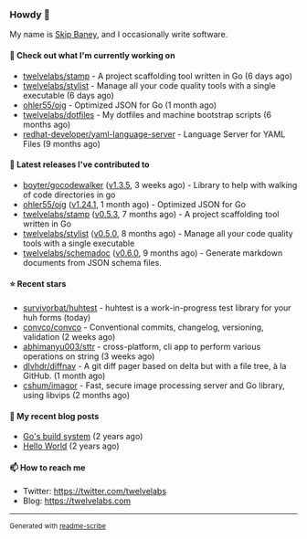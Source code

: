 ### Howdy 👋

My name is [Skip Baney](https://twelvelabs.com), and I occasionally write software.

#### 👷 Check out what I'm currently working on

- [twelvelabs/stamp](https://github.com/twelvelabs/stamp) - A project scaffolding tool written in Go (6 days ago)
- [twelvelabs/stylist](https://github.com/twelvelabs/stylist) - Manage all your code quality tools with a single executable (6 days ago)
- [ohler55/ojg](https://github.com/ohler55/ojg) - Optimized JSON for Go (1 month ago)
- [twelvelabs/dotfiles](https://github.com/twelvelabs/dotfiles) - My dotfiles and machine bootstrap scripts  (6 months ago)
- [redhat-developer/yaml-language-server](https://github.com/redhat-developer/yaml-language-server) - Language Server for YAML Files (9 months ago)

#### 🔭 Latest releases I've contributed to

- [boyter/gocodewalker](https://github.com/boyter/gocodewalker) ([v1.3.5](https://github.com/boyter/gocodewalker/releases/tag/v1.3.5), 3 weeks ago) - Library to help with walking of code directories in go
- [ohler55/ojg](https://github.com/ohler55/ojg) ([v1.24.1](https://github.com/ohler55/ojg/releases/tag/v1.24.1), 1 month ago) - Optimized JSON for Go
- [twelvelabs/stamp](https://github.com/twelvelabs/stamp) ([v0.5.3](https://github.com/twelvelabs/stamp/releases/tag/v0.5.3), 7 months ago) - A project scaffolding tool written in Go
- [twelvelabs/stylist](https://github.com/twelvelabs/stylist) ([v0.5.0](https://github.com/twelvelabs/stylist/releases/tag/v0.5.0), 8 months ago) - Manage all your code quality tools with a single executable
- [twelvelabs/schemadoc](https://github.com/twelvelabs/schemadoc) ([v0.6.0](https://github.com/twelvelabs/schemadoc/releases/tag/v0.6.0), 9 months ago) - Generate markdown documents from JSON schema files.

#### ⭐ Recent stars

- [survivorbat/huhtest](https://github.com/survivorbat/huhtest) - huhtest is a work-in-progress test library for your huh forms (today)
- [convco/convco](https://github.com/convco/convco) - Conventional commits, changelog, versioning, validation (2 weeks ago)
- [abhimanyu003/sttr](https://github.com/abhimanyu003/sttr) - cross-platform, cli app to perform various operations on string (3 weeks ago)
- [dlvhdr/diffnav](https://github.com/dlvhdr/diffnav) - A git diff pager based on delta but with a file tree, à la GitHub. (1 month ago)
- [cshum/imagor](https://github.com/cshum/imagor) - Fast, secure image processing server and Go library, using libvips (2 months ago)

#### 📜 My recent blog posts

- [Go&#39;s build system](https://twelvelabs.com/2023/01/02/go-build-system/) (2 years ago)
- [Hello World](https://twelvelabs.com/2022/11/20/hello-world/) (2 years ago)

#### 📫 How to reach me

- Twitter: <https://twitter.com/twelvelabs>
- Blog: <https://twelvelabs.com>

---

<sup>Generated with [readme-scribe](https://github.com/muesli/readme-scribe)</sup>
